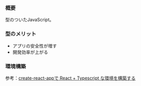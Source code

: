 ### 概要
型のついたJavaScript。

### 型のメリット
- アプリの安全性が増す
- 開発効率が上がる

### 環境構築
参考：[create-react-appで React + Typescript な環境を構築する](https://qiita.com/sanogemaru/items/05c2e9381d6ba2d9fccf)
